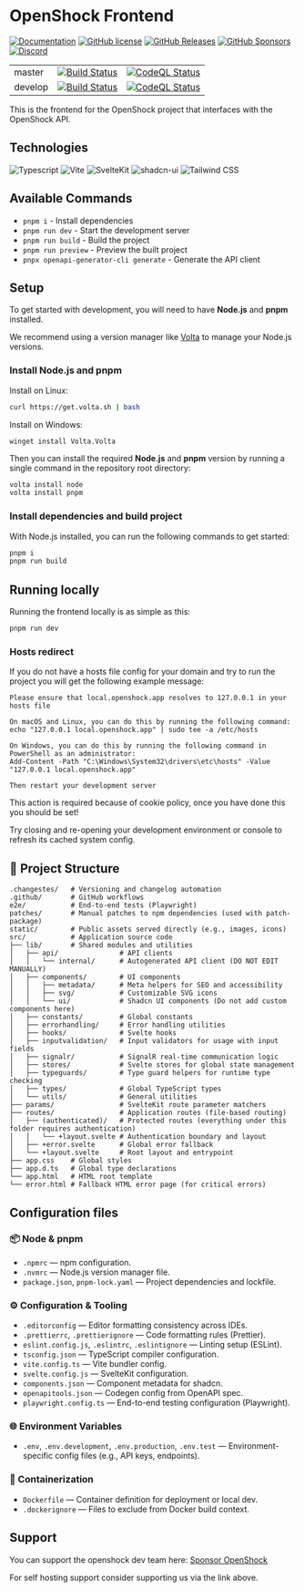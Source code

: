 # OpenShock Frontend

[![Documentation](https://img.shields.io/badge/docs-mkdocs-blue.svg)](https://openshock.org)
[![GitHub license](https://img.shields.io/github/license/openshock/frontend.svg)](https://raw.githubusercontent.com/openshock/frontend/master/LICENSE)
[![GitHub Releases](https://img.shields.io/github/release/openshock/frontend.svg)](https://github.com/openshock/frontend/releases)
[![GitHub Sponsors](https://img.shields.io/badge/GitHub-Sponsors-ff69b4)](https://github.com/sponsors/openshock)
[![Discord](https://img.shields.io/discord/1078124408775901204)](https://discord.gg/openshock)

<table>
  <tr>
    <td>master</td>
    <td><a href="https://github.com/OpenShock/Frontend/actions/workflows/ci-build.yml"><img src="https://github.com/OpenShock/Frontend/actions/workflows/ci-build.yml/badge.svg?branch=master" alt="Build Status" /></a></td>
    <td><a href="https://github.com/OpenShock/Frontend/actions/workflows/codeql.yml"><img src="https://github.com/OpenShock/Frontend/actions/workflows/codeql.yml/badge.svg?branch=master" alt="CodeQL Status" /></a></td>
  </tr>
  <tr>
    <td>develop</td>
    <td><a href="https://github.com/OpenShock/Frontend/actions/workflows/ci-build.yml"><img src="https://github.com/OpenShock/Frontend/actions/workflows/ci-build.yml/badge.svg?branch=develop" alt="Build Status" /></a></td>
    <td><a href="https://github.com/OpenShock/Frontend/actions/workflows/codeql.yml"><img src="https://github.com/OpenShock/Frontend/actions/workflows/codeql.yml/badge.svg?branch=develop" alt="CodeQL Status" /></a></td>
  </tr>
</table>

This is the frontend for the OpenShock project that interfaces with the OpenShock API.

## Technologies

![Typescript](https://img.shields.io/badge/TypeScript-007ACC?style=for-the-badge&logo=typescript&logoColor=white)
![Vite](https://img.shields.io/badge/Vite-646CFF?style=for-the-badge&logo=vite&logoColor=white)
![SvelteKit](https://img.shields.io/badge/SvelteKit-4A4A55?style=for-the-badge&logo=svelte&logoColor=FF3E00)
![shadcn-ui](https://img.shields.io/badge/shadcn/ui-000?style=for-the-badge&logo=shadcnui&logoColor=orange)
![Tailwind CSS](https://img.shields.io/badge/Tailwind_CSS-38B2AC?style=for-the-badge&logo=tailwind-css&logoColor=white)

## Available Commands

- `pnpm i` - Install dependencies
- `pnpm run dev` - Start the development server
- `pnpm run build` - Build the project
- `pnpm run preview` - Preview the built project
- `pnpx openapi-generator-cli generate` - Generate the API client

## Setup

To get started with development, you will need to have **Node.js** and **pnpm** installed.

We recommend using a version manager like [Volta](https://docs.volta.sh/guide/getting-started) to manage your Node.js versions.

### Install Node.js and pnpm

Install on Linux:

```bash
curl https://get.volta.sh | bash
```

Install on Windows:

```pwsh
winget install Volta.Volta
```

Then you can install the required **Node.js** and **pnpm** version by running a single command in the repository root directory:

```bash
volta install node
volta install pnpm
```

### Install dependencies and build project

With Node.js installed, you can run the following commands to get started:

```bash
pnpm i
pnpm run build
```

## Running locally

Running the frontend locally is as simple as this:

```bash
pnpm run dev
```

### Hosts redirect

If you do not have a hosts file config for your domain and try to run the project you will get the following example message:

```
Please ensure that local.openshock.app resolves to 127.0.0.1 in your hosts file

On macOS and Linux, you can do this by running the following command:
echo "127.0.0.1 local.openshock.app" | sudo tee -a /etc/hosts

On Windows, you can do this by running the following command in PowerShell as an administrator:
Add-Content -Path "C:\Windows\System32\drivers\etc\hosts" -Value "127.0.0.1 local.openshock.app"

Then restart your development server
```

This action is required because of cookie policy, once you have done this you should be set!

Try closing and re-opening your development environment or console to refresh its cached system config.

## 📂 Project Structure

```
.changestes/   # Versioning and changelog automation
.github/       # GitHub workflows
e2e/           # End-to-end tests (Playwright)
patches/       # Manual patches to npm dependencies (used with patch-package)
static/        # Public assets served directly (e.g., images, icons)
src/           # Application source code
├── lib/       # Shared modules and utilities
│   ├── api/               # API clients
│   │   └── internal/      # Autogenerated API client (DO NOT EDIT MANUALLY)
│   ├── components/        # UI components
│   │   ├── metadata/      # Meta helpers for SEO and accessibility
│   │   ├── svg/           # Customizable SVG icons
│   │   └── ui/            # Shadcn UI components (Do not add custom components here)
│   ├── constants/         # Global constants
│   ├── errorhandling/     # Error handling utilities
│   ├── hooks/             # Svelte hooks
│   ├── inputvalidation/   # Input validators for usage with input fields
│   ├── signalr/           # SignalR real-time communication logic
│   ├── stores/            # Svelte stores for global state management
│   ├── typeguards/        # Type guard helpers for runtime type checking
│   ├── types/             # Global TypeScript types
│   └── utils/             # General utilities
├── params/                # SvelteKit route parameter matchers
├── routes/                # Application routes (file-based routing)
│   ├── (authenticated)/   # Protected routes (everything under this folder requires authentication)
│   │   └── +layout.svelte # Authentication boundary and layout
│   ├── +error.svelte      # Global error fallback
│   └── +layout.svelte     # Root layout and entrypoint
├── app.css    # Global styles
├── app.d.ts   # Global type declarations
└── app.html   # HTML root template
└── error.html # Fallback HTML error page (for critical errors)
```

## Configuration files

### 📦 Node & pnpm

- `.npmrc` — npm configuration.
- `.nvmrc` — Node.js version manager file.
- `package.json`, `pnpm-lock.yaml` — Project dependencies and lockfile.

### ⚙️ Configuration & Tooling

- `.editorconfig` — Editor formatting consistency across IDEs.
- `.prettierrc`, `.prettierignore` — Code formatting rules (Prettier).
- `eslint.config.js`, `.eslintrc`, `.eslintignore` — Linting setup (ESLint).
- `tsconfig.json` — TypeScript compiler configuration.
- `vite.config.ts` — Vite bundler config.
- `svelte.config.js` — SvelteKit configuration.
- `components.json` — Component metadata for shadcn.
- `openapitools.json` — Codegen config from OpenAPI spec.
- `playwright.config.ts` — End-to-end testing configuration (Playwright).

### 🌐 Environment Variables

- `.env`, `.env.development`, `.env.production`, `.env.test` — Environment-specific config files (e.g., API keys, endpoints).

### 🐳 Containerization

- `Dockerfile` — Container definition for deployment or local dev.
- `.dockerignore` — Files to exclude from Docker build context.

## Support

You can support the openshock dev team here: [Sponsor OpenShock](https://github.com/sponsors/OpenShock)

For self hosting support consider supporting us via the link above.
